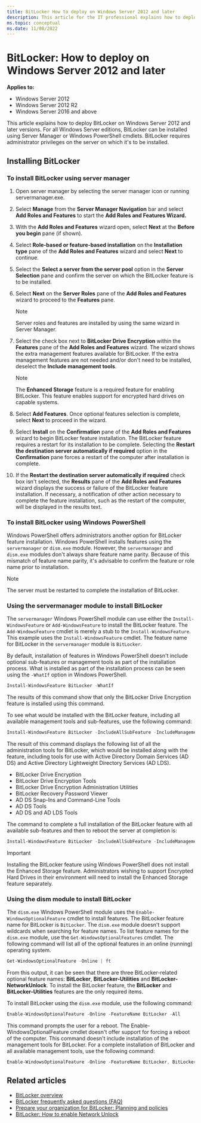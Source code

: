 ```yaml
---
title: BitLocker How to deploy on Windows Server 2012 and later
description: This article for the IT professional explains how to deploy BitLocker and Windows Server 2012 and later
ms.topic: conceptual
ms.date: 11/08/2022
---
```


# BitLocker: How to deploy on Windows Server 2012 and later

**Applies to:**

- Windows Server 2012
- Windows Server 2012 R2
- Windows Server 2016 and above

This article explains how to deploy BitLocker on Windows Server 2012 and later versions. For all Windows Server editions, BitLocker can be installed using Server Manager or Windows PowerShell cmdlets. BitLocker requires administrator privileges on the server on which it's to be installed.

## Installing BitLocker

### To install BitLocker using server manager

1. Open server manager by selecting the server manager icon or running servermanager.exe.

2. Select **Manage** from the **Server Manager Navigation** bar and select **Add Roles and Features** to start the **Add Roles and Features Wizard.**

3. With the **Add Roles and Features** wizard open, select **Next** at the **Before you begin** pane (if shown).

4. Select **Role-based or feature-based installation** on the **Installation type** pane of the **Add Roles and Features** wizard and select **Next** to continue.

5. Select the **Select a server from the server pool** option in the **Server Selection** pane and confirm the server on which the BitLocker feature is to be installed.

6. Select **Next** on the **Server Roles** pane of the **Add Roles and Features** wizard to proceed to the **Features** pane.

   > [!NOTE]
   > Server roles and features are installed by using the same wizard in Server Manager.

7. Select the check box next to **BitLocker Drive Encryption** within the **Features** pane of the **Add Roles and Features** wizard. The wizard shows the extra management features available for BitLocker. If the extra management features are not needed and/or don't need to be installed, deselect the **Include management tools**.

   > [!NOTE]
   > The **Enhanced Storage** feature is a required feature for enabling BitLocker. This feature enables support for encrypted hard drives on capable systems.

8. Select **Add Features**. Once optional features selection is complete, select **Next** to proceed in the wizard.

9. Select **Install** on the **Confirmation** pane of the **Add Roles and Features** wizard to begin BitLocker feature installation. The BitLocker feature requires a restart for its installation to be complete. Selecting the **Restart the destination server automatically if required** option in the **Confirmation** pane forces a restart of the computer after installation is complete.

10. If the **Restart the destination server automatically if required** check box isn't selected, the **Results** pane of the **Add Roles and Features** wizard displays the success or failure of the BitLocker feature installation. If necessary, a notification of other action necessary to complete the feature installation, such as the restart of the computer, will be displayed in the results text.

### To install BitLocker using Windows PowerShell

Windows PowerShell offers administrators another option for BitLocker feature installation. Windows PowerShell installs features using the `servermanager` or `dism.exe` module. However, the `servermanager` and `dism.exe` modules don't always share feature name parity. Because of this mismatch of feature name parity, it's advisable to confirm the feature or role name prior to installation.

> [!NOTE]
> The server must be restarted to complete the installation of BitLocker.

### Using the servermanager module to install BitLocker

The `servermanager` Windows PowerShell module can use either the `Install-WindowsFeature` or `Add-WindowsFeature` to install the BitLocker feature. The `Add-WindowsFeature` cmdlet is merely a stub to the `Install-WindowsFeature`. This example uses the `Install-WindowsFeature` cmdlet. The feature name for BitLocker in the `servermanager` module is `BitLocker`.

By default, installation of features in Windows PowerShell doesn't include optional sub-features or management tools as part of the installation process. What is installed as part of the installation process can be seen using the `-WhatIf` option in Windows PowerShell.

```powershell
Install-WindowsFeature BitLocker -WhatIf
```

The results of this command show that only the BitLocker Drive Encryption feature is installed using this command.

To see what would be installed with the BitLocker feature, including all available management tools and sub-features, use the following command:

```powershell
Install-WindowsFeature BitLocker -IncludeAllSubFeature -IncludeManagementTools -WhatIf | fl
```

The result of this command displays the following list of all the administration tools for BitLocker, which would be installed along with the feature, including tools for use with Active Directory Domain Services (AD DS) and Active Directory Lightweight Directory Services (AD LDS).

- BitLocker Drive Encryption
- BitLocker Drive Encryption Tools
- BitLocker Drive Encryption Administration Utilities
- BitLocker Recovery Password Viewer
- AD DS Snap-Ins and Command-Line Tools
- AD DS Tools
- AD DS and AD LDS Tools

The command to complete a full installation of the BitLocker feature with all available sub-features and then to reboot the server at completion is:

```powershell
Install-WindowsFeature BitLocker -IncludeAllSubFeature -IncludeManagementTools -Restart
```

> [!IMPORTANT]
> Installing the BitLocker feature using Windows PowerShell does not install the Enhanced Storage feature. Administrators wishing to support Encrypted Hard Drives in their environment will need to install the Enhanced Storage feature separately.

### Using the dism module to install BitLocker

The `dism.exe` Windows PowerShell module uses the `Enable-WindowsOptionalFeature` cmdlet to install features. The BitLocker feature name for BitLocker is `BitLocker`. The `dism.exe` module doesn't support wildcards when searching for feature names. To list feature names for the `dism.exe` module, use the `Get-WindowsOptionalFeatures` cmdlet. The following command will list all of the optional features in an online (running) operating system.

```powershell
Get-WindowsOptionalFeature -Online | ft
```

From this output, it can be seen that there are three BitLocker-related optional feature names: **BitLocker**, **BitLocker-Utilities** and **BitLocker-NetworkUnlock**. To install the BitLocker feature, the **BitLocker** and **BitLocker-Utilities** features are the only required items.

To install BitLocker using the `dism.exe` module, use the following command:

```powershell
Enable-WindowsOptionalFeature -Online -FeatureName BitLocker -All
```

This command prompts the user for a reboot. The Enable-WindowsOptionalFeature cmdlet doesn't offer support for forcing a reboot of the computer. This command doesn't include installation of the management tools for BitLocker. For a complete installation of BitLocker and all available management tools, use the following command:

```powershell
Enable-WindowsOptionalFeature -Online -FeatureName BitLocker, BitLocker-Utilities -All
```

## Related articles

- [BitLocker overview](bitlocker-overview.md)
- [BitLocker frequently asked questions (FAQ)](bitlocker-frequently-asked-questions.yml)
- [Prepare your organization for BitLocker: Planning and policies](prepare-your-organization-for-bitlocker-planning-and-policies.md)
- [BitLocker: How to enable Network Unlock](bitlocker-how-to-enable-network-unlock.md)
